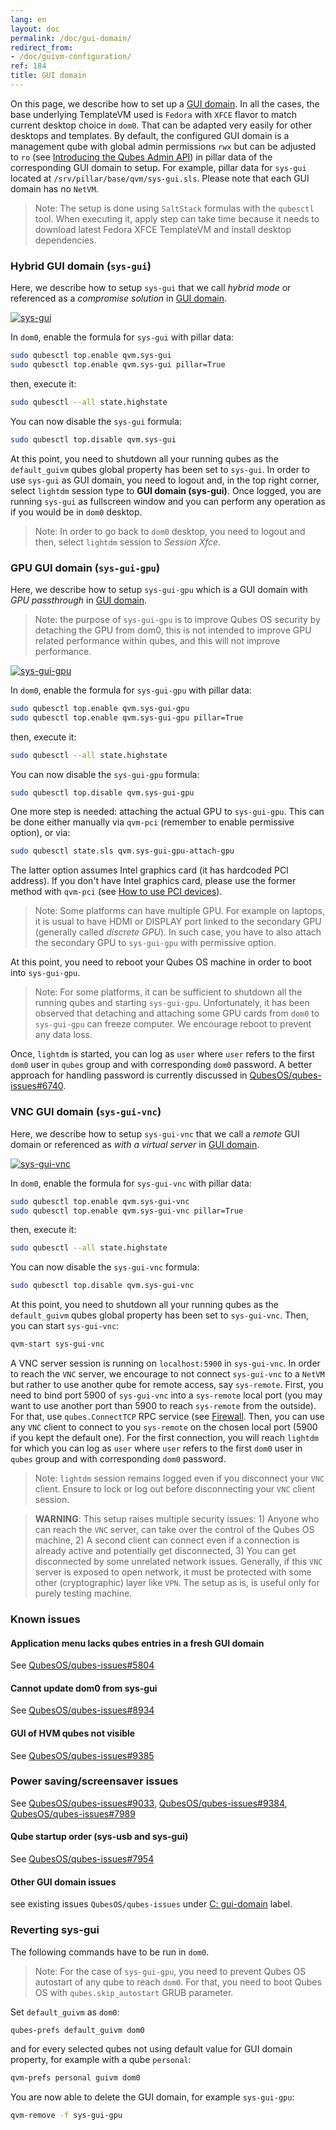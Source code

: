 ```yaml
---
lang: en
layout: doc
permalink: /doc/gui-domain/
redirect_from:
- /doc/guivm-configuration/
ref: 184
title: GUI domain
---
```


On this page, we describe how to set up a [GUI domain](/news/2020/03/18/gui-domain/). In all the cases, the base underlying TemplateVM used is `Fedora` with `XFCE` flavor to match current desktop choice in `dom0`. That can be adapted very easily for other desktops and templates. By default, the configured GUI domain is a management qube with global admin permissions `rwx` but can be adjusted to `ro` (see [Introducing the Qubes Admin API](/news/2017/06/27/qubes-admin-api/)) in pillar data of the corresponding GUI domain to setup. For example, pillar data for `sys-gui` located at `/srv/pillar/base/qvm/sys-gui.sls`. Please note that each GUI domain has no `NetVM`.

> Note: The setup is done using `SaltStack` formulas with the `qubesctl` tool. When executing it, apply step can take time because it needs to download latest Fedora XFCE TemplateVM and install desktop dependencies.


### Hybrid GUI domain (`sys-gui`)

Here, we describe how to setup `sys-gui` that we call *hybrid mode* or referenced as a *compromise solution* in [GUI domain](/news/2020/03/18/gui-domain/#the-compromise-solution).

[![sys-gui](/attachment/posts/guivm-hybrid.png)](/attachment/posts/guivm-hybrid.png)

In `dom0`, enable the formula for `sys-gui` with pillar data:

```bash
sudo qubesctl top.enable qvm.sys-gui
sudo qubesctl top.enable qvm.sys-gui pillar=True
```

then, execute it:

```bash
sudo qubesctl --all state.highstate
```

You can now disable the `sys-gui` formula:
```bash
sudo qubesctl top.disable qvm.sys-gui
```

At this point, you need to shutdown all your running qubes as the `default_guivm` qubes global property has been set to `sys-gui`. In order to use `sys-gui` as GUI domain, you need to logout and, in the top right corner, select `lightdm` session type to **GUI domain (sys-gui)**. Once logged, you are running `sys-gui` as fullscreen window and you can perform any operation as if you would be in `dom0` desktop.

> Note: In order to go back to `dom0` desktop, you need to logout and then, select `lightdm` session to *Session Xfce*.

### GPU GUI domain (`sys-gui-gpu`)

Here, we describe how to setup `sys-gui-gpu` which is a GUI domain with *GPU passthrough* in [GUI domain](/news/2020/03/18/gui-domain/#gpu-passthrough-the-perfect-world-desktop-solution).

> Note: the purpose of `sys-gui-gpu` is to improve Qubes OS security by detaching the GPU from dom0, this is not intended to improve GPU related performance within qubes, and this will not improve performance.

[![sys-gui-gpu](/attachment/posts/guivm-gpu.png)](/attachment/posts/guivm-gpu.png)

In `dom0`, enable the formula for `sys-gui-gpu` with pillar data:

```bash
sudo qubesctl top.enable qvm.sys-gui-gpu
sudo qubesctl top.enable qvm.sys-gui-gpu pillar=True
```

then, execute it:

```bash
sudo qubesctl --all state.highstate
```

You can now disable the `sys-gui-gpu` formula:

```bash
sudo qubesctl top.disable qvm.sys-gui-gpu
```

One more step is needed: attaching the actual GPU to `sys-gui-gpu`. This can be done either manually via `qvm-pci` (remember to enable permissive option), or via:

```bash
sudo qubesctl state.sls qvm.sys-gui-gpu-attach-gpu
```

The latter option assumes Intel graphics card (it has hardcoded PCI address). If you don't have Intel graphics card, please use the former method with `qvm-pci` (see [How to use PCI devices](/doc/how-to-use-pci-devices/)).

> Note: Some platforms can have multiple GPU. For example on laptops, it is usual to have HDMI or DISPLAY port linked to the secondary GPU (generally called _discrete GPU_). In such case, you have to also attach the secondary GPU to `sys-gui-gpu` with permissive option.

At this point, you need to reboot your Qubes OS machine in order to boot into `sys-gui-gpu`.

> Note: For some platforms, it can be sufficient to shutdown all the running qubes and starting `sys-gui-gpu`. Unfortunately, it has been observed that detaching and attaching some GPU cards from `dom0` to `sys-gui-gpu` can freeze computer. We encourage reboot to prevent any data loss.

Once, `lightdm` is started, you can log as `user` where `user` refers to the first `dom0` user in `qubes` group and with corresponding `dom0` password. A better approach for handling password is currently discussed in [QubesOS/qubes-issues#6740](https://github.com/QubesOS/qubes-issues/issues/6740).

### VNC GUI domain (`sys-gui-vnc`)

Here, we describe how to setup `sys-gui-vnc` that we call a *remote* GUI domain or referenced as *with a virtual server* in [GUI domain](/news/2020/03/18/gui-domain/#virtual-server-the-perfect-remote-solution).

[![sys-gui-vnc](/attachment/posts/guivm-vnc.png)](/attachment/posts/guivm-vnc.png)

In `dom0`, enable the formula for `sys-gui-vnc` with pillar data:

```bash
sudo qubesctl top.enable qvm.sys-gui-vnc
sudo qubesctl top.enable qvm.sys-gui-vnc pillar=True
```

then, execute it:

```bash
sudo qubesctl --all state.highstate
```

You can now disable the `sys-gui-vnc` formula:

```bash
sudo qubesctl top.disable qvm.sys-gui-vnc
```

At this point, you need to shutdown all your running qubes as the `default_guivm` qubes global property has been set to `sys-gui-vnc`. Then, you can start `sys-gui-vnc`:

```bash
qvm-start sys-gui-vnc
```

A VNC server session is running on `localhost:5900` in `sys-gui-vnc`. In order to reach the `VNC` server, we encourage to not connect `sys-gui-vnc` to a `NetVM` but rather to use another qube for remote access, say `sys-remote`. First, you need to bind port 5900 of `sys-gui-vnc` into a `sys-remote` local port (you may want to use another port than 5900 to reach `sys-remote` from the outside). For that, use `qubes.ConnectTCP` RPC service (see [Firewall](/doc/firewall). Then, you can use any `VNC` client to connect to you `sys-remote` on the chosen local port (5900 if you kept the default one). For the first connection, you will reach `lightdm` for which you can log as `user` where `user` refers to the first `dom0` user in `qubes` group and with corresponding `dom0` password.

> Note: `lightdm` session remains logged even if you disconnect your `VNC` client. Ensure to lock or log out before disconnecting your `VNC` client session.

> **WARNING**: This setup raises multiple security issues: 1) Anyone who can reach the `VNC` server, can take over the control of the Qubes OS machine, 2) A second client can connect even if a connection is already active and potentially get disconnected, 3) You can get disconnected by some unrelated network issues. Generally, if this `VNC` server is exposed to open network, it must be protected with some other (cryptographic) layer like `VPN`. The setup as is, is useful only for purely testing machine.


### Known issues

#### Application menu lacks qubes entries in a fresh GUI domain

See [QubesOS/qubes-issues#5804](https://github.com/QubesOS/qubes-issues/issues/5804)

#### Cannot update dom0 from sys-gui

See [QubesOS/qubes-issues#8934](https://github.com/QubesOS/qubes-issues/issues/8934)

#### GUI of HVM qubes not visible

See [QubesOS/qubes-issues#9385](https://github.com/QubesOS/qubes-issues/issues/9385)

### Power saving/screensaver issues

See [QubesOS/qubes-issues#9033](https://github.com/QubesOS/qubes-issues/issues/9033), [QubesOS/qubes-issues#9384](https://github.com/QubesOS/qubes-issues/issues/9384), [QubesOS/qubes-issues#7989](https://github.com/QubesOS/qubes-issues/issues/7989)

#### Qube startup order (sys-usb and sys-gui)

See [QubesOS/qubes-issues#7954](https://github.com/QubesOS/qubes-issues/issues/7954)

#### Other GUI domain issues

see existing issues `QubesOS/qubes-issues` under [C: gui-domain](https://github.com/QubesOS/qubes-issues/issues?q=is%3Aopen+is%3Aissue+label%3A%22C%3A+gui-domain%22) label.

### Reverting sys-gui

The following commands have to be run in `dom0`.

> Note: For the case of `sys-gui-gpu`, you need to prevent Qubes OS autostart of any qube to reach `dom0`. For that, you need to boot Qubes OS with `qubes.skip_autostart` GRUB parameter.

Set `default_guivm` as `dom0`:

```bash
qubes-prefs default_guivm dom0
```

and for every selected qubes not using default value for GUI domain property, for example with a qube `personal`:

```bash
qvm-prefs personal guivm dom0
```

You are now able to delete the GUI domain, for example `sys-gui-gpu`:

```bash
qvm-remove -f sys-gui-gpu
```
